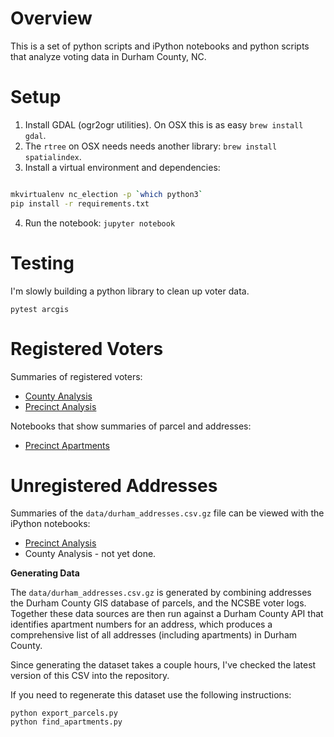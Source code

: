 Overview
========

This is a set of python scripts and iPython notebooks and python scripts that
analyze voting data in Durham County, NC.

Setup
=====

1. Install GDAL (ogr2ogr utilities). On OSX this is as easy `brew install gdal`.
2. The `rtree` on OSX needs needs another library: `brew install spatialindex`.
3. Install a virtual environment and dependencies:

```bash

mkvirtualenv nc_election -p `which python3`
pip install -r requirements.txt
```

4. Run the notebook: `jupyter notebook`

Testing
=======

I'm slowly building a python library to clean up voter data.

```
pytest arcgis
```

Registered Voters
=================

Summaries of registered voters:

 * [County Analysis](./county-visualization.ipynb)
 * [Precinct Analysis](./precinct-visualization.ipynb)

Notebooks that show summaries of parcel and addresses:

 * [Precinct Apartments](./precinct-apartments.ipynb)

Unregistered Addresses
======================

Summaries of the `data/durham_addresses.csv.gz` file can be viewed with the
iPython notebooks:

 * [Precinct Analysis](./precinct-addresses.ipynb)
 * County Analysis - not yet done.

**Generating Data**

The `data/durham_addresses.csv.gz` is generated by combining addresses the
Durham County GIS database of parcels, and the NCSBE voter logs. Together these
data sources are then run against a Durham County API that identifies apartment
numbers for an address, which produces a comprehensive list of all addresses
(including apartments) in Durham County.

Since generating the dataset takes a couple hours, I've checked the latest
version of this CSV into the repository.

If you need to regenerate this dataset use the following instructions:

```
python export_parcels.py
python find_apartments.py
```

